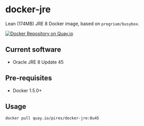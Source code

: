 # docker-jre
Lean (174MB) JRE 8 Docker image, based on `progrium/busybox`.

[![Docker Repository on Quay.io](https://quay.io/repository/pires/docker-jre/status "Docker Repository on Quay.io")](https://quay.io/repository/pires/docker-jre)

## Current software

* Oracle JRE 8 Update 45

## Pre-requisites

* Docker 1.5.0+

## Usage

```
docker pull quay.io/pires/docker-jre:8u45
```

